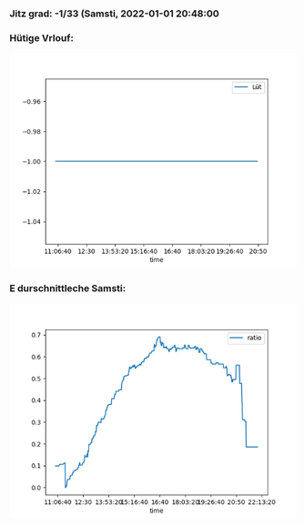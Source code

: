 ### Jitz grad: -1/33 (Samsti, 2022-01-01 20:48:00

### Hütige Vrlouf:
![Graph](Today.png)

### E durschnittleche Samsti:
![Graph](Samsti.png)